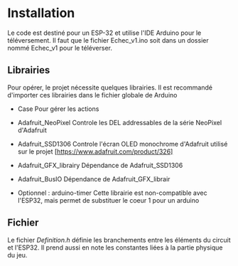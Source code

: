 # Installation
Le code est destiné pour un ESP-32 et utilise l'IDE Arduino pour le téléversement.
Il faut que le fichier Echec_v1.ino soit dans un dossier nommé Echec_v1 pour le téléverser. 

## Librairies
Pour opérer, le projet nécessite quelques librairies. Il est recommandé d'importer ces librairies dans le fichier globale de Arduino

- Case                    Pour gérer les actions 
- Adafruit_NeoPixel       Controle les DEL addressables de la série NeoPixel d'Adafruit  
- Adafruit_SSD1306        Controle l'écran OLED monochrome d'Adafruit utilisé sur le projet [https://www.adafruit.com/product/326]
- Adafruit_GFX_librairy   Dépendance de Adafruit_SSD1306
- Adafruit_BusIO          Dépendance de Adafruit_GFX_librair 

- Optionnel : arduino-timer  Cette librairie est non-compatible avec l'ESP32, mais permet de substituer le coeur 1 pour un arduino

## Fichier
Le fichier _Definition.h_ définie les branchements entre les éléments du circuit et l'ESP32.
Il prend aussi en note les constantes liées à la partie physique du jeu.
